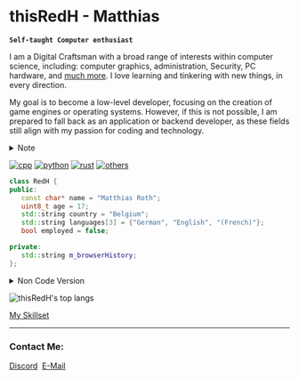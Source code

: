 # thisRedH - Matthias

**`Self-taught Computer enthusiast`**

I am a Digital Craftsman with a broad range of interests within computer science, including: computer graphics, administration, Security, PC hardware, and [much more](skillset.md). I love learning and tinkering with new things, in every direction.

My goal is to become a low-level developer, focusing on the creation of game engines or operating systems. However, if this is not possible, I am prepared to fall back as an application or backend developer, as these fields still align with my passion for coding and technology.

<details>
<summary>Note</summary>
&emsp;I have a special talent in the art of Yak Shaving.<br>
&emsp;So if you ever find me tangled up in some seemingly unrelated tasks, rest assured,<br>
&emsp;I'm probably just on an adventurous quest to optimize my coding universe!
</details>

[![cpp](https://img.shields.io/badge/Language-C%2FC%2B%2B-success?logo=cplusplus&logoColor=white&style=flat)](https://cplusplus.com)
[![python](https://img.shields.io/badge/Language-Python-success?logo=Python&logoColor=white&style=flat)](https://www.python.org)
[![rust](https://img.shields.io/badge/Language-Rust-success?logo=rust&logoColor=white&style=flat)](https://www.rust-lang.org)
[![others](https://img.shields.io/badge/Language-Others-red?style=flat)](skillset.md#programming-languages)

```cpp
class RedH {
public:
   const char* name = "Matthias Roth";
   uint8_t age = 17;
   std::string country = "Belgium";
   std::string languages[3] = {"German", "English", "(French)"};
   bool employed = false;

private:
   std::string m_browserHistory;
};
```

<details>
<summary>Non Code Version</summary>
&emsp;&emsp;Name: Matthias Roth<br>
&emsp;&emsp;Age: 17<br>
&emsp;&emsp;Country: Belgium<br>
&emsp;&emsp;Languages: German, English, (French)<br>
&emsp;&emsp;Employed: No
</details>

![thisRedH's top langs](https://github-readme-stats.vercel.app/api/top-langs/?username=thisRedH&theme=dracula&hide_border=false&include_all_commits=true&count_private=true&layout=compact)

[My Skillset](skillset.md)

---

### Contact Me:
[Discord](https://discordapp.com/users/1048765572109832252)&nbsp;
[E-Mail](mailto:redh@redh.dev)

<!-- I smell an Easter egg ^-^ -->
